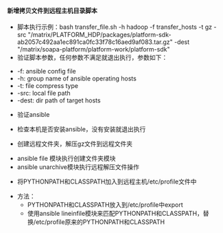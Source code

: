 #### 新增拷贝文件到远程主机目录脚本
- 脚本执行示例：bash transfer_file.sh -h hadoop -f transfer_hosts -t gz  -src "/matrix/PLATFORM_HDP/packages/platform-sdk-ab2057c492aa1ec891ca0fc33f78c16aed9af083.tar.gz" -dest "/matrix/soapa-platform/platform-work/platform-sdk"
- 验证脚本参数，任何参数不满足就退出执行，参数如下：
 * -f: ansible config file 
 * -h: group name of ansible operating hosts
 * -t: file compress type
 * -src: local file path
 * -dest: dir path  of target hosts 

- 验证ansible
 * 检查本机是否安装ansible，没有安装就退出执行

- 创建远程文件夹，解压gz文件到远程文件夹
 * ansible file 模块执行创建文件夹模块
 * ansible unarchive模块执行远程解压文件操作

- 将PYTHONPATH和CLASSPATH加入到远程主机/etc/profile文件中
 * 方法：
   - PYTHONPATH和CLASSPATH放入到/etc/profile中export
   - 使用ansible lineinfile模块来匹配PYTHONPATH和CLASSPATH，替换/etc/profile原来的PYTHONPATH和CLASSPATH
